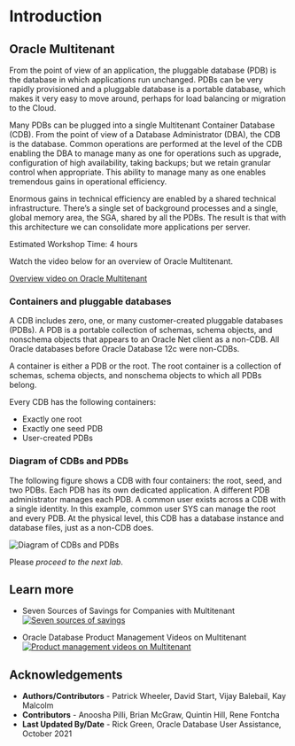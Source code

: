 # Introduction

## Oracle Multitenant
From the point of view of an application, the pluggable database (PDB) is the database in which applications run unchanged. PDBs can be very rapidly provisioned and a pluggable database is a portable database, which makes it very easy to move around, perhaps for load balancing or migration to the Cloud.

Many PDBs can be plugged into a single Multitenant Container Database (CDB). From the point of view of a Database Administrator (DBA), the CDB is the database. Common operations are performed at the level of the CDB enabling the DBA to manage many as one for operations such as upgrade, configuration of high availability, taking backups; but we retain granular control when appropriate. This ability to manage many as one enables tremendous gains in operational efficiency.

Enormous gains in technical efficiency are enabled by a shared technical infrastructure. There’s a single set of background processes and a single, global memory area, the SGA, shared by all the PDBs. The result is that with this architecture we can consolidate more applications per server.

Estimated Workshop Time: 4 hours

Watch the video below for an overview of Oracle Multitenant.

[Overview video on Oracle Multitenant](youtube:4mUwjBfztfU)

### Containers and pluggable databases

A CDB includes zero, one, or many customer-created pluggable databases (PDBs). A PDB is a portable collection of schemas, schema objects, and nonschema objects that appears to an Oracle Net client as a non-CDB. All Oracle databases before Oracle Database 12c were non-CDBs.

A container is either a PDB or the root. The root container is a collection of schemas, schema objects, and nonschema objects to which all PDBs belong.

Every CDB has the following containers:
- Exactly one root
- Exactly one seed PDB
- User-created PDBs

### Diagram of CDBs and PDBs

The following figure shows a CDB with four containers: the root, seed, and two PDBs. Each PDB has its own dedicated application. A different PDB administrator manages each PDB. A common user exists across a CDB with a single identity. In this example, common user SYS can manage the root and every PDB. At the physical level, this CDB has a database instance and database files, just as a non-CDB does.

![Diagram of CDBs and PDBs](./images/arch.png " ")

Please *proceed to the next lab*.

## Learn more

- Seven Sources of Savings for Companies with Multitenant
<a href="https://www.youtube.com/watch?v=beB8_jS7Vh0&list=PLdtXkK5KBY55xRePeQfgTOK6rYScVsMcN">![Seven sources of savings](./images/sevensources.png " ") </a>

- Oracle Database Product Management Videos on Multitenant
<a href="https://www.youtube.com/channel/UCr6mzwq_gcdsefQWBI72wIQ/search?query=multitenant">![Product management videos on Multitenant](./images/youtube.png " ") </a>

## Acknowledgements

- **Authors/Contributors** - Patrick Wheeler, David Start, Vijay Balebail, Kay Malcolm
- **Contributors** -  Anoosha Pilli, Brian McGraw, Quintin Hill, Rene Fontcha
- **Last Updated By/Date** - Rick Green, Oracle Database User Assistance, October 2021
